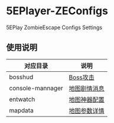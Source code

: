 # 5EPlayer-ZEConfigs
5EPlay ZombieEscape Configs Settings
## 使用说明
| 对应目录 | 说明                                                                       |
|----------|----------------------------------------------------------------------------|
| bosshud  | [Boss攻击](./bosshud/README.txt)             |
| console-mannager  | [地图剧情消息](./console-mannager/README.txt)             |
| entwatch  | [地图神器配置](./entwatch/README.txt)             |
| mapdata  | [地图参数详情](./mapdata/README.txt)            |
